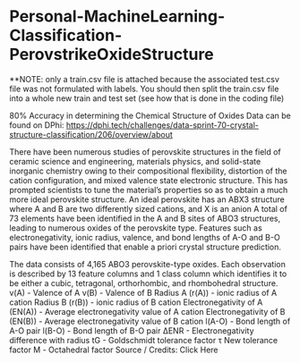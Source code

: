 # Personal-MachineLearning-Classification-PerovstrikeOxideStructure
**NOTE: only a train.csv file is attached because the associated test.csv file was not formulated with labels.  You should then split the train.csv file into a whole new train and test set (see how that is done in the coding file)


80% Accuracy in determining the Chemical Structure of Oxides
Data can be found on DPhi: https://dphi.tech/challenges/data-sprint-70-crystal-structure-classification/206/overview/about

There have been numerous studies of perovskite structures in the field of ceramic science and engineering, materials physics, and solid-state inorganic chemistry owing to their compositional flexibility, distortion of the cation configuration, and mixed valence state electronic structure. 
This has prompted scientists to tune the material’s properties so as to obtain a much more ideal perovskite structure. An ideal perovskite has an ABX3 structure where A and B are two differently sized cations, and X is an anion
A total of 73 elements have been identified in the A and B sites of ABO3 structures, leading to numerous oxides of the perovskite type. Features such as electronegativity, ionic radius, valence, and bond lengths of A-O and B-O pairs have been identified that enable a priori crystal structure prediction.

The data consists of 4,165 ABO3 perovskite-type oxides. Each observation is described by 13 feature columns and 1 class column which identifies it to be either a cubic, tetragonal, orthorhombic, and rhombohedral structure.
v(A) - Valence of A
v(B) - Valence of B
Radius A (r(A)) - ionic radius of A cation
Radius B (r(B)) - ionic radius of B cation
Electronegativity of A (EN(A)) - Average electronegativity value of A cation
Electronegativity of B (EN(B)) - Average electronegativity value of B cation
l(A-O) - Bond length of A-O pair
l(B-O) - Bond length of B-O pair
ΔENR - Electronegativity difference with radius
tG - Goldschmidt tolerance factor
τ New tolerance factor
Μ - Octahedral factor
Source / Credits:
Click Here
